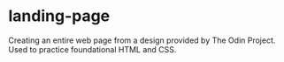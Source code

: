 # landing-page
Creating an entire web page from a design provided by The Odin Project. Used to practice foundational HTML and CSS.